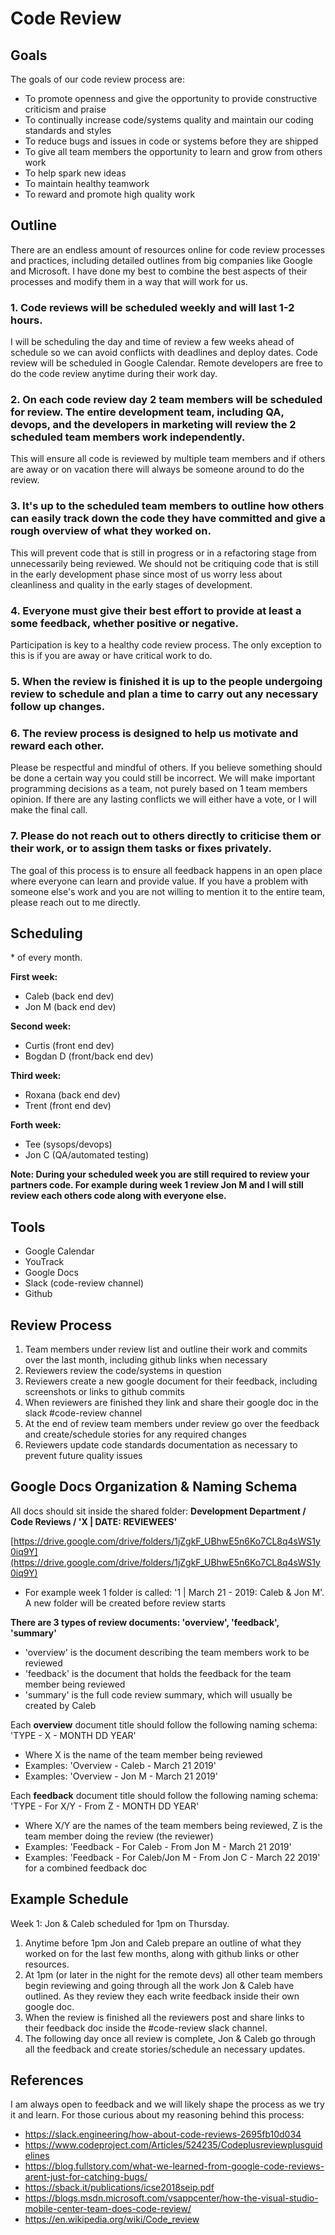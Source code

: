 # Code Review

## Goals

The goals of our code review process are:

- To promote openness and give the opportunity to provide constructive criticism and praise
- To continually increase code/systems quality and maintain our coding standards and styles
- To reduce bugs and issues in code or systems before they are shipped
- To give all team members the opportunity to learn and grow from others work
- To help spark new ideas
- To maintain healthy teamwork
- To reward and promote high quality work

## Outline

There are an endless amount of resources online for code review processes and practices, including detailed outlines from big companies like Google and Microsoft. I have done my best to combine the best aspects of their processes and modify them in a way that will work for us.

### 1. Code reviews will be scheduled weekly and will last 1-2 hours.

I will be scheduling the day and time of review a few weeks ahead of schedule so we can avoid conflicts with deadlines and deploy dates. Code review will be scheduled in Google Calendar. Remote developers are free to do the code review anytime during their work day.

### 2. On each code review day 2 team members will be scheduled for review. The entire development team, including QA, devops, and the developers in marketing will review the 2 scheduled team members work independently.

This will ensure all code is reviewed by multiple team members and if others are away or on vacation there will always be someone around to do the review.

### 3. It's up to the scheduled team members to outline how others can easily track down the code they have committed and give a rough overview of what they worked on.

This will prevent code that is still in progress or in a refactoring stage from unnecessarily being reviewed. We should not be critiquing code that is still in the early development phase since most of us worry less about cleanliness and quality in the early stages of development.

### 4. Everyone must give their best effort to provide at least a some feedback, whether positive or negative.

Participation is key to a healthy code review process. The only exception to this is if you are away or have critical work to do.

### 5. When the review is finished it is up to the people undergoing review to schedule and plan a time to carry out any necessary follow up changes.

### 6. The review process is designed to help us motivate and reward each other.

Please be respectful and mindful of others. If you believe something should be done a certain way you could still be incorrect. We will make important programming decisions as a team, not purely based on 1 team members opinion. If there are any lasting conflicts we will either have a vote, or I will make the final call.

### 7. Please do not reach out to others directly to criticise them or their work, or to assign them tasks or fixes privately.

The goal of this process is to ensure all feedback happens in an open place where everyone can learn and provide value. If you have a problem with someone else's work and you are not willing to mention it to the entire team, please reach out to me directly.

## Scheduling

\* of every month.

**First week:**
- Caleb (back end dev)
- Jon M (back end dev)

**Second week:**
- Curtis (front end dev)
- Bogdan D (front/back end dev)

**Third week:**
- Roxana (back end dev)
- Trent (front end dev)

**Forth week:**
- Tee (sysops/devops)
- Jon C (QA/automated testing)

**Note: During your scheduled week you are still required to review your partners code. For example during week 1 review Jon M and I will still review each others code along with everyone else.**

## Tools

- Google Calendar
- YouTrack
- Google Docs
- Slack (code-review channel)
- Github

## Review Process

1. Team members under review list and outline their work and commits over the last month, including github links when necessary
2. Reviewers review the code/systems in question
3. Reviewers create a new google document for their feedback, including screenshots or links to github commits
4. When reviewers are finished they link and share their google doc in the slack #code-review channel
4. At the end of review team members under review go over the feedback and create/schedule stories for any required changes
5. Reviewers update code standards documentation as necessary to prevent future quality issues

## Google Docs Organization & Naming Schema

All docs should sit inside the shared folder: **Development Department / Code Reviews / 'X | DATE: REVIEWEES'**

[https://drive.google.com/drive/folders/1jZgkF_UBhwE5n6Ko7CL8q4sWS1y0iq9Y](https://drive.google.com/drive/folders/1jZgkF_UBhwE5n6Ko7CL8q4sWS1y0iq9Y)

- For example week 1 folder is called: '1 | March 21 - 2019: Caleb & Jon M'. A new folder will be created before review starts  

**There are 3 types of review documents: 'overview', 'feedback', 'summary'**
- 'overview' is the document describing the team members work to be reviewed
- 'feedback' is the document that holds the feedback for the team member being reviewed
- 'summary' is the full code review summary, which will usually be created by Caleb  

Each **overview** document title should follow the following naming schema: 'TYPE - X - MONTH DD YEAR'

- Where X is the name of the team member being reviewed
- Examples:  'Overview - Caleb - March 21 2019'
- Examples:  'Overview - Jon M - March 21 2019'  

Each **feedback** document title should follow the following naming schema: 'TYPE - For X/Y - From Z - MONTH DD YEAR'

- Where X/Y are the names of the team members being reviewed, Z is the team member doing the review (the reviewer)
- Examples: 'Feedback - For Caleb - From Jon M - March 21 2019'
- Examples: 'Feedback - For Caleb/Jon M - From Jon C - March 22 2019' for a combined feedback doc


## Example Schedule

Week 1: Jon & Caleb scheduled for 1pm on Thursday.

1. Anytime before 1pm Jon and Caleb prepare an outline of what they worked on for the last few months, along with github links or other resources.
2. At 1pm (or later in the night for the remote devs) all other team members begin reviewing and going through all the work Jon & Caleb have outlined. As they review they each write feedback inside their own google doc.
3. When the review is finished all the reviewers post and share links to their feedback doc inside the #code-review slack channel.
4. The following day once all review is complete, Jon & Caleb go through all the feedback and create stories/schedule an necessary updates.

## References

I am always open to feedback and we will likely shape the process as we try it and learn. For those curious about my reasoning behind this process:

* https://slack.engineering/how-about-code-reviews-2695fb10d034
* https://www.codeproject.com/Articles/524235/Codeplusreviewplusguidelines
* https://blog.fullstory.com/what-we-learned-from-google-code-reviews-arent-just-for-catching-bugs/
* https://sback.it/publications/icse2018seip.pdf
* https://blogs.msdn.microsoft.com/vsappcenter/how-the-visual-studio-mobile-center-team-does-code-review/
* https://en.wikipedia.org/wiki/Code_review